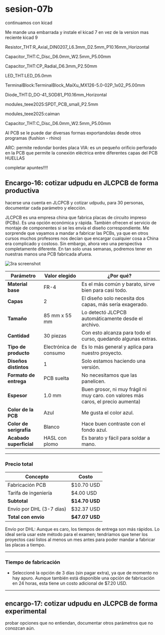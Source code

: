 # sesion-07b

continuamos con kicad

Me mande una embarrada y instale el kicad 7 en vez de la version mas reciente kicad 9

Resistor_THT:R_Axial_DIN0207_L6.3mm_D2.5mm_P10.16mm_Horizontal

Capacitor_THT:C_Disc_D6.0mm_W2.5mm_P5.00mm

Capacitor_THT:CP_Radial_D6.3mm_P2.50mm

LED_THT:LED_D5.0mm

TerminalBlock:TerminalBlock_MaiXu_MX126-5.0-02P_1x02_P5.00mm

Diode_THT:D_DO-41_SOD81_P10.16mm_Horizontal

modules_teee2025:SPDT_PCB_small_P2.5mm

modules_teee2025:caiman

Capacitor_THT:C_Disc_D6.0mm_W2.5mm_P5.00mm

Al PCB se le puede dar diversas formas exportandolas desde otros programas (fushion - rhino)

ARC: permite redondar bordes placa
VIA: es un pequeño orificio perforado en la PCB que permite la conexión eléctrica entre diferentes capas del PCB
HUELLAS 

completar apuntes!!!!

## Encargo-16: cotizar udpudu en JLCPCB de forma productiva
hacerse una cuenta en JLCPCB y cotizar udpudu, para 30 personas, documentar cada parámetro y elección.

JLCPCB es una empresa china que fabrica placas de circuito impreso (PCBs). Es una opción económica y rápida. También ofrecen el servicio de montaje de componentes si se les envía el diseño correspondiente. Me sorprende que vayamos a mandar a fabricar las PCBs, ya que en otros cursos muchos profesores nos decían que encargar cualquier cosa a China era complicado y costoso. Sin embargo, ahora veo una perspectiva completamente diferente. En tan solo unas semanas, podremos tener en nuestras manos una PCB fabricada afuera.

![3ra screenshot](./archivos/7bScreenshot-(3).png)

| Parámetro              | Valor elegido              | ¿Por qué?                                                    |
|------------------------|----------------------------|--------------------------------------------------------------|
| **Material base**      | FR-4                       | Es el más común y barato, sirve bien para casi todo.         |
| **Capas**              | 2                          | El diseño solo necesita dos capas, más sería exagerado.      |
| **Tamaño**             | 85 mm x 55 mm              | Lo detectó JLCPCB automáticamente desde el archivo.          |
| **Cantidad**           | 30 piezas                  | Con esto alcanza para todo el curso, quedando algunas extras. |
| **Tipo de producto**   | Electrónica de consumo     | Es lo más general y aplica para nuestro proyecto.            |
| **Diseños distintos**  | 1                          | Solo estamos haciendo una versión.                           |
| **Formato de entrega** | PCB suelta                 | No necesitamos que las panelicen.                            |
| **Espesor**            | 1.0 mm                     | Buen grosor, ni muy frágil ni muy caro. con valores más caros, el precio aumenta)|
| **Color de la PCB**    | Azul                       | Me gusta el color azul.                                      |
| **Color de serigrafía**| Blanco                     | Hace buen contraste con el fondo azul.                       |
| **Acabado superficial**| HASL con plomo             | Es barato y fácil para soldar a mano.                        |

---

###  Precio total

| Concepto               | Costo       |
|------------------------|-------------|
| Fabricación PCB        | $10.70 USD  |
| Tarifa de ingeniería   | $4.00 USD   |
| **Subtotal**           | **$14.70 USD** |
| Envío por DHL (3-7 días) | $32.37 USD |
| **Total con envío**    | **$47.07 USD** |

Envío por DHL: Aunque es caro, los tiempos de entrega son más rápidos. Lo ideal sería usar este método para el examen; tendríamos que tener los proyectos casi listos al menos un mes antes para poder mandar a fabricar las placas a tiempo.

---

### Tiempo de fabricación
- Seleccioné la opción de 3 días (sin pagar extra), ya que de momento no hay apuro. Aunque también está disponible una opción de fabricación en 24 horas, esta tiene un costo adicional de $7.20 USD.

---



## encargo-17: cotizar udpudu en JLCPCB de forma experimental
probar opciones que no entiendan, documentar otros parámetros que no conozcan aún.
